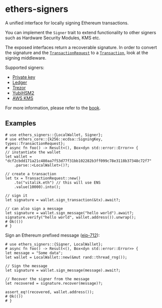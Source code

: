 # ethers-signers

A unified interface for locally signing Ethereum transactions.

You can implement the `Signer` trait to extend functionality to other signers
such as Hardware Security Modules, KMS etc.

The exposed interfaces return a recoverable signature. In order to convert the
signature and the [`TransactionRequest`] to a [`Transaction`], look at the
signing middleware.

Supported signers:

-   [Private key](./src/wallet)
-   [Ledger](./src/ledger)
-   [Trezor](./src/trezor)
-   [YubiHSM2](./src/wallet/yubi.rs)
-   [AWS KMS](./src/aws)

For more information, please refer to the [book](https://gakonst.com/ethers-rs).

[`transaction`]: ethers_core::types::Transaction
[`transactionrequest`]: ethers_core::types::TransactionRequest

## Examples

```rust,no_run
# use ethers_signers::{LocalWallet, Signer};
# use ethers_core::{k256::ecdsa::SigningKey, types::TransactionRequest};
# async fn foo() -> Result<(), Box<dyn std::error::Error>> {
// instantiate the wallet
let wallet = "dcf2cbdd171a21c480aa7f53d77f31bb102282b3ff099c78e3118b37348c72f7"
    .parse::<LocalWallet>()?;

// create a transaction
let tx = TransactionRequest::new()
    .to("vitalik.eth") // this will use ENS
    .value(10000).into();

// sign it
let signature = wallet.sign_transaction(&tx).await?;

// can also sign a message
let signature = wallet.sign_message("hello world").await?;
signature.verify("hello world", wallet.address()).unwrap();
# Ok(())
# }
```

Sign an Ethereum prefixed message ([eip-712](https://eips.ethereum.org/EIPS/eip-712)):

```rust,no_run
# use ethers_signers::{Signer, LocalWallet};
# async fn foo() -> Result<(), Box<dyn std::error::Error>> {
let message = "Some data";
let wallet = LocalWallet::new(&mut rand::thread_rng());

// Sign the message
let signature = wallet.sign_message(message).await?;

// Recover the signer from the message
let recovered = signature.recover(message)?;

assert_eq!(recovered, wallet.address());
# Ok(())
# }
```
